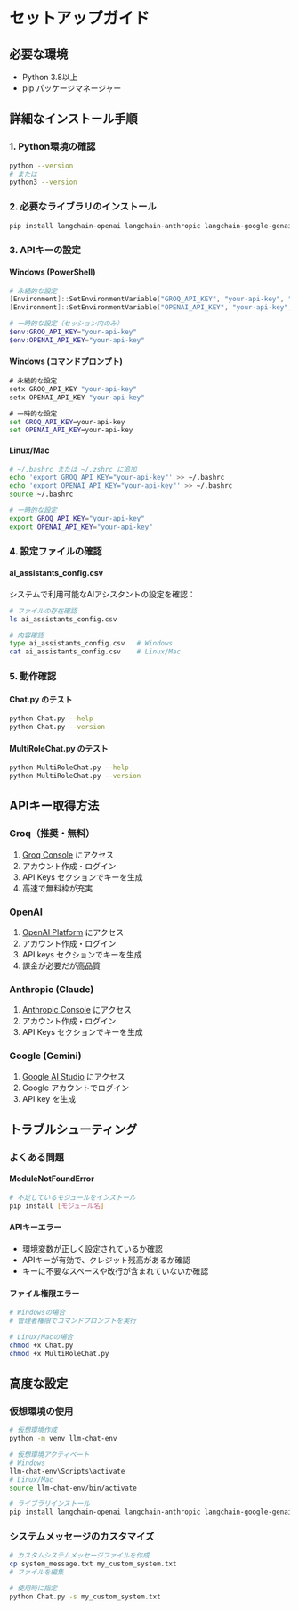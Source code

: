 # セットアップガイド

## 必要な環境

- Python 3.8以上
- pip パッケージマネージャー

## 詳細なインストール手順

### 1. Python環境の確認

```bash
python --version
# または
python3 --version
```

### 2. 必要なライブラリのインストール

```bash
pip install langchain-openai langchain-anthropic langchain-google-genai langchain-groq langchain-together langchain-mistralai
```

### 3. APIキーの設定

#### Windows (PowerShell)

```powershell
# 永続的な設定
[Environment]::SetEnvironmentVariable("GROQ_API_KEY", "your-api-key", "User")
[Environment]::SetEnvironmentVariable("OPENAI_API_KEY", "your-api-key", "User")

# 一時的な設定（セッション内のみ）
$env:GROQ_API_KEY="your-api-key"
$env:OPENAI_API_KEY="your-api-key"
```

#### Windows (コマンドプロンプト)

```cmd
# 永続的な設定
setx GROQ_API_KEY "your-api-key"
setx OPENAI_API_KEY "your-api-key"

# 一時的な設定
set GROQ_API_KEY=your-api-key
set OPENAI_API_KEY=your-api-key
```

#### Linux/Mac

```bash
# ~/.bashrc または ~/.zshrc に追加
echo 'export GROQ_API_KEY="your-api-key"' >> ~/.bashrc
echo 'export OPENAI_API_KEY="your-api-key"' >> ~/.bashrc
source ~/.bashrc

# 一時的な設定
export GROQ_API_KEY="your-api-key"
export OPENAI_API_KEY="your-api-key"
```

### 4. 設定ファイルの確認

#### ai_assistants_config.csv

システムで利用可能なAIアシスタントの設定を確認：

```bash
# ファイルの存在確認
ls ai_assistants_config.csv

# 内容確認
type ai_assistants_config.csv   # Windows
cat ai_assistants_config.csv    # Linux/Mac
```

### 5. 動作確認

#### Chat.py のテスト

```bash
python Chat.py --help
python Chat.py --version
```

#### MultiRoleChat.py のテスト

```bash
python MultiRoleChat.py --help
python MultiRoleChat.py --version
```

## APIキー取得方法

### Groq（推奨・無料）

1. [Groq Console](https://console.groq.com/) にアクセス
2. アカウント作成・ログイン
3. API Keys セクションでキーを生成
4. 高速で無料枠が充実

### OpenAI

1. [OpenAI Platform](https://platform.openai.com/) にアクセス
2. アカウント作成・ログイン
3. API keys セクションでキーを生成
4. 課金が必要だが高品質

### Anthropic (Claude)

1. [Anthropic Console](https://console.anthropic.com/) にアクセス
2. アカウント作成・ログイン
3. API Keys セクションでキーを生成

### Google (Gemini)

1. [Google AI Studio](https://aistudio.google.com/) にアクセス
2. Google アカウントでログイン
3. API key を生成

## トラブルシューティング

### よくある問題

#### ModuleNotFoundError

```bash
# 不足しているモジュールをインストール
pip install [モジュール名]
```

#### APIキーエラー

- 環境変数が正しく設定されているか確認
- APIキーが有効で、クレジット残高があるか確認
- キーに不要なスペースや改行が含まれていないか確認

#### ファイル権限エラー

```bash
# Windowsの場合
# 管理者権限でコマンドプロンプトを実行

# Linux/Macの場合
chmod +x Chat.py
chmod +x MultiRoleChat.py
```

## 高度な設定

### 仮想環境の使用

```bash
# 仮想環境作成
python -m venv llm-chat-env

# 仮想環境アクティベート
# Windows
llm-chat-env\Scripts\activate
# Linux/Mac
source llm-chat-env/bin/activate

# ライブラリインストール
pip install langchain-openai langchain-anthropic langchain-google-genai langchain-groq langchain-together langchain-mistralai
```

### システムメッセージのカスタマイズ

```bash
# カスタムシステムメッセージファイルを作成
cp system_message.txt my_custom_system.txt
# ファイルを編集

# 使用時に指定
python Chat.py -s my_custom_system.txt
```
